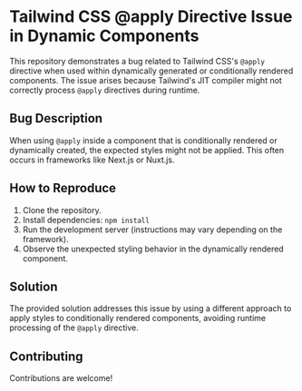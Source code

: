 # Tailwind CSS @apply Directive Issue in Dynamic Components

This repository demonstrates a bug related to Tailwind CSS's `@apply` directive when used within dynamically generated or conditionally rendered components.  The issue arises because Tailwind's JIT compiler might not correctly process `@apply` directives during runtime.

## Bug Description

When using `@apply` inside a component that is conditionally rendered or dynamically created, the expected styles might not be applied. This often occurs in frameworks like Next.js or Nuxt.js.

## How to Reproduce

1. Clone the repository.
2. Install dependencies: `npm install`
3. Run the development server (instructions may vary depending on the framework).
4. Observe the unexpected styling behavior in the dynamically rendered component.

## Solution

The provided solution addresses this issue by using a different approach to apply styles to conditionally rendered components, avoiding runtime processing of the `@apply` directive.

## Contributing

Contributions are welcome!